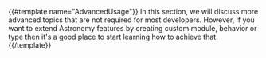 {{#template name="AdvancedUsage"}}
In this section, we will discuss more advanced topics that are not required for most developers. However, if you want to extend Astronomy features by creating custom module, behavior or type then it's a good place to start learning how to achieve that.
{{/template}}

